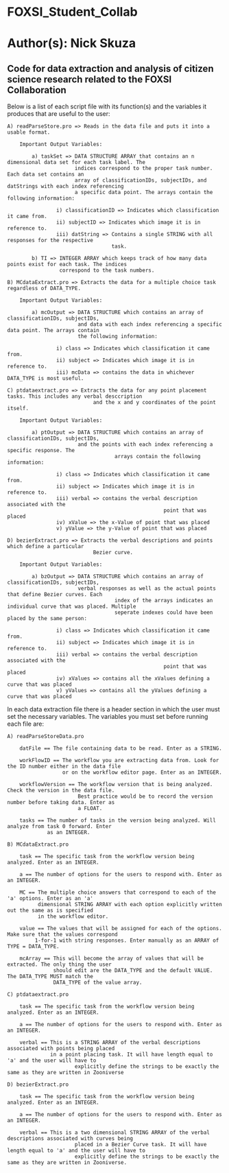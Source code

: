 # FOXSI_Student_Collab
# Author(s): Nick Skuza

## Code for data extraction and analysis of citizen science research related to the FOXSI Collaboration ##

Below is a list of each script file with its function(s) and the variables it produces that are useful to the user:

	A) readParseStore.pro => Reads in the data file and puts it into a usable format.

		Important Output Variables:
 
			a) taskSet => DATA STRUCTURE ARRAY that contains an n dimensional data set for each task label. The
			              indices correspond to the proper task number. Each data set contains an 
			              array of classificationIDs, subjectIDs, and datStrings with each index referencing
			              a specific data point. The arrays contain the following information:

					i) classificationID => Indicates which classification it came from.
					ii) subjectID => Indicates which image it is in reference to.
					iii) datString => Contains a single STRING with all responses for the respective
					                  task.
  
			b) TI => INTEGER ARRAY which keeps track of how many data points exist for each task. The indices
			         correspond to the task numbers.

	B) MCdataExtract.pro => Extracts the data for a multiple choice task regardless of DATA_TYPE.

		Important Output Variables:

			a) mcOutput => DATA STRUCTURE which contains an array of classificationIDs, subjectIDs, 
			               and data with each index referencing a specific data point. The arrays contain
			               the following information:

					i) class => Indicates which classification it came from.
					ii) subject => Indicates which image it is in reference to.
					iii) mcData => contains the data in whichever DATA_TYPE is most useful.

	C) ptdataextract.pro => Extracts the data for any point placement tasks. This includes any verbal desccription
                                and the x and y coordinates of the point itself.

		Important Output Variables:

			a) ptOutput => DATA STRUCTURE which contains an array of classificationIDs, subjectIDs, 
			               and the points with each index referencing a specific response. The 
                                       arrays contain the following information:

					i) class => Indicates which classification it came from.
					ii) subject => Indicates which image it is in reference to.
					iii) verbal => contains the verbal description associated with the 
                                                       point that was placed
					iv) xValue => the x-Value of point that was placed 
					v) yValue => the y-Value of point that was placed

	D) bezierExtract.pro => Extracts the verbal descriptions and points which define a particular
                                Bezier curve.

		Important Output Variables:

			a) bzOutput => DATA STRUCTURE which contains an array of classificationIDs, subjectIDs, 
			               verbal responses as well as the actual points that define Bezier curves. Each
                                       index of the arrays indicates an individual curve that was placed. Multiple
                                       seperate indexes could have been placed by the same person:

					i) class => Indicates which classification it came from.
					ii) subject => Indicates which image it is in reference to.
					iii) verbal => contains the verbal description associated with the 
                                                       point that was placed
					iv) xValues => contains all the xValues defining a curve that was placed 
					v) yValues => contains all the yValues defining a curve that was placed

In each data extraction file there is a header section in which the user must set the necessary variables. The variables you
must set before running each file are:

	A) readParseStoreData.pro

		datFile == The file containing data to be read. Enter as a STRING.

		workFlowID == The workflow you are extracting data from. Look for the ID number either in the data file
		              or on the workflow editor page. Enter as an INTEGER.

		workflowVersion == The workflow version that is being analyzed. Check the version in the data file.
		                   Best practice would be to record the version number before taking data. Enter as
		                   a FLOAT.

		tasks == The number of tasks in the version being analyzed. Will analyze from task 0 forward. Enter 
		         as an INTEGER.

	B) MCdataExtract.pro

		task == The specific task from the workflow version being analyzed. Enter as an INTEGER.

		a == The number of options for the users to respond with. Enter as an INTEGER.

		MC == The multiple choice answers that correspond to each of the 'a' options. Enter as an 'a' 
		      dimensional STRING ARRAY with each option explicitly written out the same as is specified
		      in the workflow editor.

		value == The values that will be assigned for each of the options. Make sure that the values correspond
			 1-for-1 with string responses. Enter manually as an ARRAY of TYPE = DATA_TYPE.

		mcArray == This will become the array of values that will be extracted. The only thing the user 
		           should edit are the DATA_TYPE and the default VALUE. The DATA_TYPE MUST match the 
		           DATA_TYPE of the value array.

	C) ptdataextract.pro

		task == The specific task from the workflow version being analyzed. Enter as an INTEGER.

		a == The number of options for the users to respond with. Enter as an INTEGER.

		verbal == This is a STRING ARRAY of the verbal descriptions associated with points being placed
		          in a point placing task. It will have length equal to 'a' and the user will have to 
                          explicitly define the strings to be exactly the same as they are written in Zooniverse

	D) bezierExtract.pro

		task == The specific task from the workflow version being analyzed. Enter as an INTEGER.

		a == The number of options for the users to respond with. Enter as an INTEGER.

		verbal == This is a two dimensional STRING ARRAY of the verbal descriptions associated with curves being
                          placed in a Bezier Curve task. It will have length equal to 'a' and the user will have to 
                          explicitly define the strings to be exactly the same as they are written in Zooniverse.  

 
		 

		 


